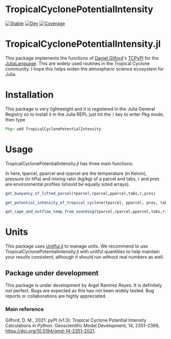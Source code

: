 # TropicalCyclonePotentialIntensity

[![Stable](https://img.shields.io/badge/docs-stable-blue.svg)](http://www.argelramirezreyes.com/TropicalCyclonePotentialIntensity.jl/dev/)
[![Dev](https://img.shields.io/badge/docs-dev-blue.svg)](http://www.argelramirezreyes.com/TropicalCyclonePotentialIntensity.jl/dev/)
[![Coverage](https://codecov.io/gh/aramirezreyes/TropicalCyclonePotentialIntensity.jl/branch/main/graph/badge.svg)](https://codecov.io/gh/aramirezreyes/TropicalCyclonePotentialIntensity.jl)

# TropicalCyclonePotentialIntensity.jl
This package implements the functions of [Daniel Gliford](https://github.com/dgilford)'s [TCPyPI](https://github.com/dgilford/tcpyPI/blob/master/tcpyPI/pi.py) for the [JuliaLanguage](https://github.com/JuliaLang/julia). This are widely used routines in the Tropical Cyclone community. I hope this helps widen the atmospheric science ecosystem for Julia.

# Installation

This package is very lightweight and it is registered in the Julia General Registry so to install it in the Julia REPL just  hit the ```]``` key to enter Pkg mode, then type
```julia
Pkg> add TropicalCyclonePotentialIntensity
```

# Usage

TropicalCyclonePotentialIntensity.jl has three main functions:

In here, tparcel, pparcel and rparcel are the temperature (in Kelvin), pressure (in hPa) and mixing ratio (kg/kg) of a parcel and tabs, r and pres are environmental profiles (should be equally sized arrays).

```julia
get_buoyancy_of_lifted_parcel(tparcel,rparcel,pparcel,tabs,r,pres)

get_potential_intensity_of_tropical_cyclone(tparcel, pparcel, pres, tabs, r)

get_cape_and_outflow_temp_from_sounding(tparcel,rparcel,pparcel,tabs,r,pres)
```

# Units
This package uses [Unitful.jl](https://github.com/PainterQubits/Unitful.jl) to manage units. We recommend to use TropicalCyclonePotentialIntensity.jl with unitful quantities to help maintain your results consistent, although it should run without real numbers as well.

## Package under development

This package is under development by Argel Ramírez Reyes. It is definitely not perfect. Bugs are expected as this has not been widely tested. Bug reports or collaborations are highly appreciated.


### Main reference

Gilford, D. M., 2021: pyPI (v1.3): Tropical Cyclone Potential Intensity Calculations in Python. Geoscientific Model Development, 14, 2351–2369, https://doi.org/10.5194/gmd-14-2351-2021.
